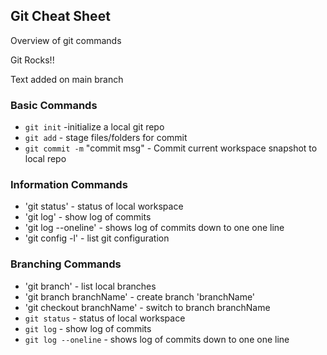 ## Git Cheat Sheet

Overview of git commands

Git Rocks!!

Text added on main branch

### Basic Commands

* `git init` -initialize a local git repo
* `git add` - stage files/folders for commit
* `git commit -m` "commit msg" - Commit current workspace snapshot to local repo

### Information Commands
* 'git status' - status of local workspace
* 'git log' - show log of commits
* 'git log --oneline' - shows log of commits down to one one line
* 'git config -l' - list git configuration

### Branching Commands
* 'git branch' - list local branches
* 'git branch branchName' - create branch 'branchName'
* 'git checkout branchName' - switch to branch branchName
* `git status` - status of local workspace
* `git log` - show log of commits
* `git log --oneline` - shows log of commits down to one one line

